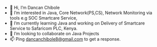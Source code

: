 - 👋 Hi, I’m Dancan Chibole
- 👀 I’m interested in Java, Core Network(PS,CS), Network Monitoring via tools e.g SOC Smartcare Service,  
- 🌱 I’m currently learning Java and working on Delivery of Smartcare Service to Safaricom PLC, Kenya. 
- 💞️ I’m looking to collaborate on Java Projects
- 📫 Ping dancanchibole8@gmail.com to get a response. 

<!---
Dancan1998/Dancan1998 is a ✨ special ✨ repository because its `README.md` (this file) appears on your GitHub profile.
You can click the Preview link to take a look at your changes.
--->
